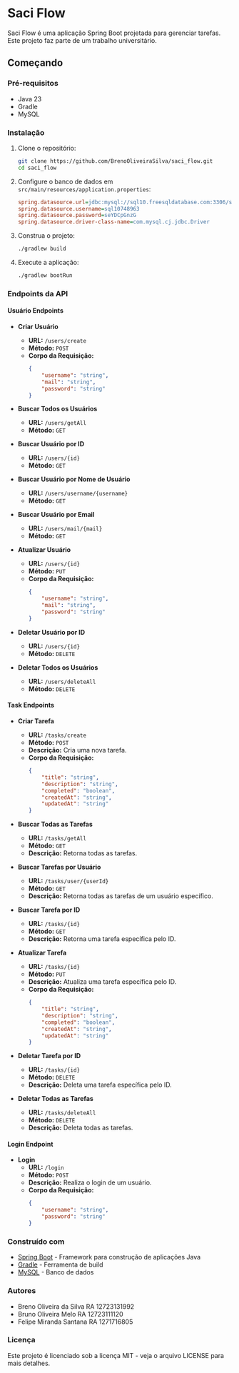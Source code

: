 # Saci Flow

Saci Flow é uma aplicação Spring Boot projetada para gerenciar tarefas. Este projeto faz parte de um trabalho universitário.

## Começando

### Pré-requisitos

- Java 23
- Gradle
- MySQL

### Instalação

1. Clone o repositório:
    ```sh
    git clone https://github.com/BrenoOliveiraSilva/saci_flow.git
    cd saci_flow
    ```

2. Configure o banco de dados em `src/main/resources/application.properties`:
    ```ini
    spring.datasource.url=jdbc:mysql://sql10.freesqldatabase.com:3306/sql10748963
    spring.datasource.username=sql10748963
    spring.datasource.password=seYDCpGnzG
    spring.datasource.driver-class-name=com.mysql.cj.jdbc.Driver
    ```

3. Construa o projeto:
    ```sh
    ./gradlew build
    ```

4. Execute a aplicação:
    ```sh
    ./gradlew bootRun
    ```

### Endpoints da API

#### Usuário Endpoints

- **Criar Usuário**
    - **URL:** `/users/create`
    - **Método:** `POST`
    - **Corpo da Requisição:**
        ```json
        {
            "username": "string",
            "mail": "string",
            "password": "string"
        }
        ```

- **Buscar Todos os Usuários**
    - **URL:** `/users/getAll`
    - **Método:** `GET`

- **Buscar Usuário por ID**
    - **URL:** `/users/{id}`
    - **Método:** `GET`

- **Buscar Usuário por Nome de Usuário**
    - **URL:** `/users/username/{username}`
    - **Método:** `GET`

- **Buscar Usuário por Email**
    - **URL:** `/users/mail/{mail}`
    - **Método:** `GET`

- **Atualizar Usuário**
    - **URL:** `/users/{id}`
    - **Método:** `PUT`
    - **Corpo da Requisição:**
        ```json
        {
            "username": "string",
            "mail": "string",
            "password": "string"
        }
        ```

- **Deletar Usuário por ID**
    - **URL:** `/users/{id}`
    - **Método:** `DELETE`

- **Deletar Todos os Usuários**
    - **URL:** `/users/deleteAll`
    - **Método:** `DELETE`

#### Task Endpoints

- **Criar Tarefa**
    - **URL:** `/tasks/create`
    - **Método:** `POST`
    - **Descrição:** Cria uma nova tarefa.
    - **Corpo da Requisição:**
        ```json
        {
            "title": "string",
            "description": "string",
            "completed": "boolean",
            "createdAt": "string",
            "updatedAt": "string"
        }
        ```

- **Buscar Todas as Tarefas**
    - **URL:** `/tasks/getAll`
    - **Método:** `GET`
    - **Descrição:** Retorna todas as tarefas.

- **Buscar Tarefas por Usuário**
    - **URL:** `/tasks/user/{userId}`
    - **Método:** `GET`
    - **Descrição:** Retorna todas as tarefas de um usuário específico.

- **Buscar Tarefa por ID**
    - **URL:** `/tasks/{id}`
    - **Método:** `GET`
    - **Descrição:** Retorna uma tarefa específica pelo ID.

- **Atualizar Tarefa**
    - **URL:** `/tasks/{id}`
    - **Método:** `PUT`
    - **Descrição:** Atualiza uma tarefa específica pelo ID.
    - **Corpo da Requisição:**
        ```json
        {
            "title": "string",
            "description": "string",
            "completed": "boolean",
            "createdAt": "string",
            "updatedAt": "string"
        }
        ```

- **Deletar Tarefa por ID**
    - **URL:** `/tasks/{id}`
    - **Método:** `DELETE`
    - **Descrição:** Deleta uma tarefa específica pelo ID.

- **Deletar Todas as Tarefas**
    - **URL:** `/tasks/deleteAll`
    - **Método:** `DELETE`
    - **Descrição:** Deleta todas as tarefas.

#### Login Endpoint

- **Login**
    - **URL:** `/login`
    - **Método:** `POST`
    - **Descrição:** Realiza o login de um usuário.
    - **Corpo da Requisição:**
        ```json
        {
            "username": "string",
            "password": "string"
        }
        ```

### Construído com

- [Spring Boot](https://spring.io/projects/spring-boot) - Framework para construção de aplicações Java
- [Gradle](https://gradle.org/) - Ferramenta de build
- [MySQL](https://www.mysql.com/) - Banco de dados

### Autores

- Breno Oliveira da Silva RA 12723131992
- Bruno Oliveira Melo RA 12723111120
- Felipe Miranda Santana RA 1271716805

### Licença

Este projeto é licenciado sob a licença MIT - veja o arquivo LICENSE para mais detalhes.
